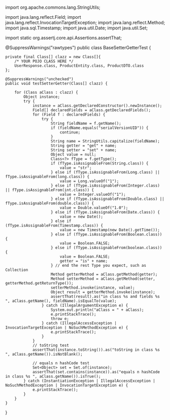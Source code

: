 import org.apache.commons.lang.StringUtils;

import java.lang.reflect.Field;
import java.lang.reflect.InvocationTargetException;
import java.lang.reflect.Method;
import java.sql.Timestamp;
import java.util.Date;
import java.util.Set;

import static org.assertj.core.api.Assertions.assertThat;

@SuppressWarnings("rawtypes")
public class BaseSetterGetterTest {
    
    private final Class[] clazz = new Class[]{ 
        /* YOUR POJO CLASS HERE */
        UserResponse.class, ProductEntity.class, ProductDTO.class
    };

    @SuppressWarnings("unchecked")
    public void testSetterGetter(Class[] clazz) {

        for (Class aClass : clazz) {
            Object instance;
            try {
                instance = aClass.getDeclaredConstructor().newInstance();
                Field[] declaredFields = aClass.getDeclaredFields();
                for (Field f : declaredFields) {
                    try {
                        String fieldName = f.getName();
                        if (fieldName.equals("serialVersionUID")) {
                            continue;
                        }
                        String name = StringUtils.capitalize(fieldName);
                        String getter = "get" + name;
                        String setter = "set" + name;
                        Object value = null;
                        Class<?> fType = f.getType();
                        if (fType.isAssignableFrom(String.class)) {
                            value = "str";
                        } else if (fType.isAssignableFrom(Long.class) || fType.isAssignableFrom(long.class)) {
                            value = Long.valueOf("1");
                        } else if (fType.isAssignableFrom(Integer.class) || fType.isAssignableFrom(int.class)) {
                            value = Integer.valueOf("1");
                        } else if (fType.isAssignableFrom(Double.class) || fType.isAssignableFrom(double.class)) {
                            value = Double.valueOf("1.0");
                        } else if (fType.isAssignableFrom(Date.class)) {
                            value = new Date();
                        } else if (fType.isAssignableFrom(Timestamp.class)) {
                            value = new Timestamp(new Date().getTime());
                        } else if (fType.isAssignableFrom(Boolean.class)) {
                            value = Boolean.FALSE;
                        } else if (fType.isAssignableFrom(boolean.class)) {
                            value = Boolean.FALSE;
                            getter = "is" + name;
                        } // end the rest Type you expect, such as Collection
                        Method getterMethod = aClass.getMethod(getter);
                        Method setterMethod = aClass.getMethod(setter, getterMethod.getReturnType());
                        setterMethod.invoke(instance, value);
                        Object result = getterMethod.invoke(instance);
                        assertThat(result).as("in class %s and fields %s ", aClass.getName(), fieldName).isEqualTo(value);
                    } catch (IllegalArgumentException e) {
                        System.out.println("aClass = " + aClass);
                        e.printStackTrace();
                        throw e;
                    } catch (IllegalAccessException | InvocationTargetException | NoSuchMethodException e) {
                        e.printStackTrace();
                    }
                }
                // toString test
                assertThat(instance.toString()).as("toString in class %s ", aClass.getName()).isNotBlank();

                // equals n hashCode test
                Set<Object> set = Set.of(instance);
                assertThat(set.contains(instance)).as("equals n hashCode in class %s ", aClass.getName()).isTrue();
            } catch (InstantiationException | IllegalAccessException | NoSuchMethodException | InvocationTargetException e) {
                e.printStackTrace();
            }
        }
    }
}
